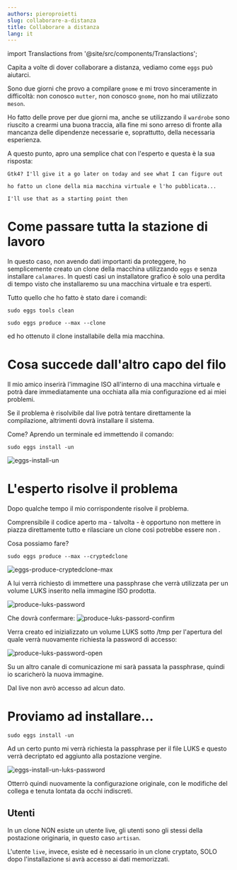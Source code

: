 ```yaml
---
authors: pieroproietti
slug: collaborare-a-distanza
title: Collaborare a distanza
lang: it
---
```


import Translactions from '@site/src/components/Translactions';

<Translactions />

Capita a volte di dover collaborare a distanza, vediamo come `eggs` può aiutarci.

Sono due giorni che provo a compilare `gnome` e mi trovo sinceramente in difficoltà: non conosco `mutter`, non conosco `gnome`, non ho mai utilizzato `meson`.

Ho fatto delle prove per due giorni ma, anche se utilizzando il `wardrobe` sono riuscito a crearmi una buona traccia, alla fine mi sono arreso di fronte alla mancanza delle dipendenze necessarie e, soprattutto, della necessaria esperienza.

A questo punto, apro una semplice chat con l'esperto e questa è la sua risposta: 

```Gtk4? I'll give it a go later on today and see what I can figure out```

```ho fatto un clone della mia macchina virtuale e l'ho pubblicata...```

```I'll use that as a starting point then```

# Come passare tutta la stazione di lavoro

In questo caso, non avendo dati importanti da proteggere, ho semplicemente creato un clone della macchina utilizzando `eggs` e senza installare `calamares`. In questi casi un installatore grafico è solo una perdita di tempo visto che installaremo su una macchina virtuale e tra esperti.

Tutto quello che ho fatto è stato dare i comandi:

```
sudo eggs tools clean
```

```
sudo eggs produce --max --clone
```

ed ho ottenuto il clone installabile della mia macchina.

# Cosa succede dall'altro capo del filo

Il mio amico inserirà l'immagine ISO all'interno di una macchina virtuale e potrà dare immediatamente una occhiata alla mia configurazione ed ai miei problemi.

Se il problema è risolvibile dal live potrà tentare direttamente la compilazione, altrimenti dovrà installare il sistema. 

Come? Aprendo un terminale ed immettendo il comando:

```
sudo eggs install -un
```
![eggs-install-un](/img/blog/2023-04-13/eggs-install-un.png)

# L'esperto risolve il problema
Dopo qualche tempo il mio corrispondente risolve il problema. 

Comprensibile il codice aperto ma - talvolta - è opportuno non mettere in piazza direttamente tutto e rilasciare un clone così potrebbe essere non . 

Cosa possiamo fare?

```
sudo eggs produce --max --cryptedclone
```
![eggs-produce-cryptedclone-max](/img/blog/2023-04-13/eggs-produce-cryptedclone-max.png)

A lui verrà richiesto di immettere una passphrase che verrà utilizzata per un volume LUKS inserito nella immagine ISO prodotta.

![produce-luks-password](/img/blog/2023-04-13/produce-luks-password.png)

Che dovrà confermare:
![produce-luks-passord-confirm](/img/blog/2023-04-13/produce-luks-passord-confirm.png)

Verra creato ed inizializzato un volume LUKS sotto /tmp per l'apertura del quale verrà nuovamente richiesta la password di accesso:

![produce-luks-password-open](/img/blog/2023-04-13/produce-luks-passord-confirm.png)


Su un altro canale di comunicazione mi sarà passata la passphrase, quindi io scaricherò la nuova immagine.

Dal live non avrò accesso ad alcun dato.

# Proviamo ad installare...

```
sudo eggs install -un
```

Ad un certo punto mi verrà richiesta la passphrase per il file LUKS e questo verrà decriptato ed aggiunto alla postazione vergine.

![eggs-install-un-luks-password](/img/blog/2023-04-13/eggs-install-un-luks-password.png)

Otterrò quindi nuovamente la configurazione originale, con le modifiche del collega e tenuta lontata da occhi indiscreti.

## Utenti
In un clone NON esiste un utente live, gli utenti sono gli stessi della postazione originaria, in questo caso `artisan`. 

L'utente `live`, invece, esiste ed è necessario in un clone cryptato, SOLO dopo l'installazione si avrà accesso ai dati memorizzati.
